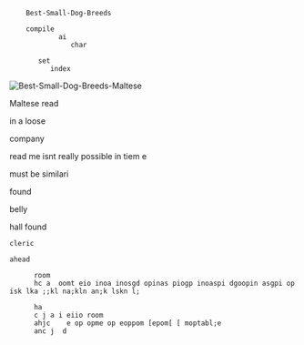         Best-Small-Dog-Breeds
        
        compile
                ai 
                   char

           set 
              index

![Best-Small-Dog-Breeds-Maltese](https://github.com/user-attachments/assets/f7cb6d2c-e3fe-4703-bb31-f8ec8b97a6bc)

Maltese read

 in a loose

 company

 read me isnt really possible in tiem e 

  must be similari

  found

  belly

hall
    found

    cleric 

    ahead 

          room 
          hc a  oomt eio inoa inosgd opinas piogp inoaspi dgoopin asgpi op isk lka ;;kl na;kln an;k lskn l;

          ha 
          c j a i eiio room 
          ahjc    e op opme op eoppom [epom[ [ moptabl;e 
          anc j  d
